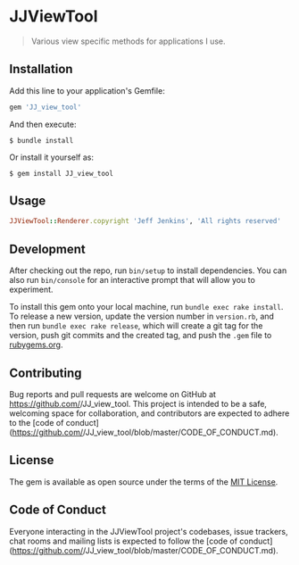# JJViewTool

> Various view specific methods for applications I use.

## Installation

Add this line to your application's Gemfile:

```ruby
gem 'JJ_view_tool'
```

And then execute:

    $ bundle install

Or install it yourself as:

    $ gem install JJ_view_tool

## Usage
```ruby
JJViewTool::Renderer.copyright 'Jeff Jenkins', 'All rights reserved'
```
## Development

After checking out the repo, run `bin/setup` to install dependencies. You can also run `bin/console` for an interactive prompt that will allow you to experiment.

To install this gem onto your local machine, run `bundle exec rake install`. To release a new version, update the version number in `version.rb`, and then run `bundle exec rake release`, which will create a git tag for the version, push git commits and the created tag, and push the `.gem` file to [rubygems.org](https://rubygems.org).

## Contributing

Bug reports and pull requests are welcome on GitHub at https://github.com/<github username>/JJ_view_tool. This project is intended to be a safe, welcoming space for collaboration, and contributors are expected to adhere to the [code of conduct](https://github.com/<github username>/JJ_view_tool/blob/master/CODE_OF_CONDUCT.md).

## License

The gem is available as open source under the terms of the [MIT License](https://opensource.org/licenses/MIT).

## Code of Conduct

Everyone interacting in the JJViewTool project's codebases, issue trackers, chat rooms and mailing lists is expected to follow the [code of conduct](https://github.com/<github username>/JJ_view_tool/blob/master/CODE_OF_CONDUCT.md).
